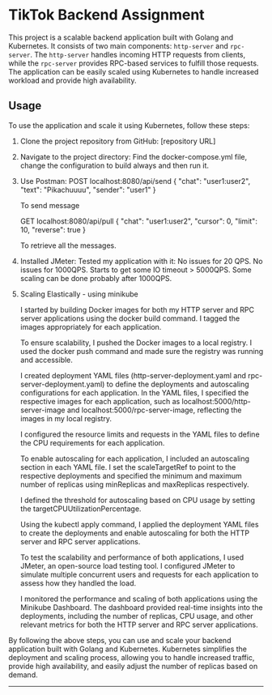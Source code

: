 # TikTok Backend Assignment

This project is a scalable backend application built with Golang and Kubernetes. It consists of two main components: `http-server` and `rpc-server`. The `http-server` handles incoming HTTP requests from clients, while the `rpc-server` provides RPC-based services to fulfill those requests. The application can be easily scaled using Kubernetes to handle increased workload and provide high availability.

## Usage

To use the application and scale it using Kubernetes, follow these steps:

1. Clone the project repository from GitHub: [repository URL]

2. Navigate to the project directory:
    Find the docker-compose.yml file, change the configuration to build always and then run it.

3. Use Postman:
    POST localhost:8080/api/send
    {
    "chat": "user1:user2",
    "text": "Pikachuuuu",
    "sender": "user1"
    }

    To send message 

    GET localhost:8080/api/pull
    {
    "chat": "user1:user2",
    "cursor": 0,
    "limit": 10,
    "reverse": true
    }

    To retrieve all the messages.

4. Installed JMeter:
   Tested my application with it:
        No issues for 20 QPS.
        No issues for 1000QPS. 
        Starts to get some IO timeout > 5000QPS.
        Some scaling can be done probably after 1000QPS.

5. Scaling Elastically - using minikube

   I started by building Docker images for both my HTTP server and RPC server applications using the docker build command. I tagged the images appropriately for each application.

   To ensure scalability, I pushed the Docker images to a local registry. I used the docker push command and made sure the registry was running and accessible.

   I created deployment YAML files (http-server-deployment.yaml and rpc-server-deployment.yaml) to define the deployments and autoscaling configurations for each application. In the YAML files, I specified the respective images for each application, such as localhost:5000/http-server-image and localhost:5000/rpc-server-image, reflecting the images in my local registry.

   I configured the resource limits and requests in the YAML files to define the CPU requirements for each application.

   To enable autoscaling for each application, I included an autoscaling section in each YAML file. I set the scaleTargetRef to point to the respective deployments and specified the minimum and maximum number of replicas using minReplicas and maxReplicas respectively.

   I defined the threshold for autoscaling based on CPU usage by setting the targetCPUUtilizationPercentage.

   Using the kubectl apply command, I applied the deployment YAML files to create the deployments and enable autoscaling for both the HTTP server and RPC server applications.

   To test the scalability and performance of both applications, I used JMeter, an open-source load testing tool. I configured JMeter to simulate multiple concurrent users and requests for each application to assess how they handled the load.

   I monitored the performance and scaling of both applications using the Minikube Dashboard. The dashboard provided real-time insights into the deployments, including the number of replicas, CPU usage, and other relevant metrics for both the HTTP server and RPC server applications.

By following the above steps, you can use and scale your backend application built with Golang and Kubernetes. Kubernetes simplifies the deployment and scaling process, allowing you to handle increased traffic, provide high availability, and easily adjust the number of replicas based on demand.

---
